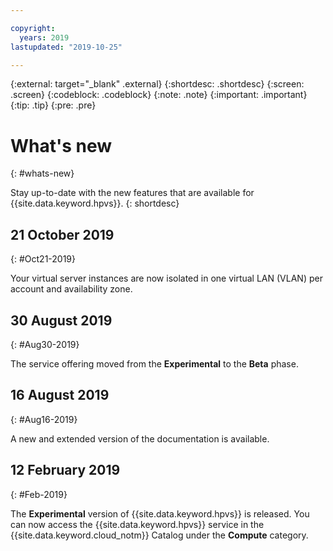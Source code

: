 ```yaml
---

copyright:
  years: 2019
lastupdated: "2019-10-25"

---
```


{:external: target="_blank" .external}
{:shortdesc: .shortdesc}
{:screen: .screen}
{:codeblock: .codeblock}
{:note: .note}
{:important: .important}
{:tip: .tip}
{:pre: .pre}

# What's new
{: #whats-new}

Stay up-to-date with the new features that are available for {{site.data.keyword.hpvs}}.
{: shortdesc}

## 21 October 2019
{: #Oct21-2019}

Your virtual server instances are now isolated in one virtual LAN (VLAN) per account and availability zone.


## 30 August 2019
{: #Aug30-2019}

The service offering moved from the **Experimental** to the **Beta** phase.

## 16 August 2019
{: #Aug16-2019}

A new and extended version of the documentation is available.

## 12 February 2019
{: #Feb-2019}

The **Experimental** version of {{site.data.keyword.hpvs}} is released. You can now access the {{site.data.keyword.hpvs}} service in the {{site.data.keyword.cloud_notm}} Catalog under the **Compute** category.
